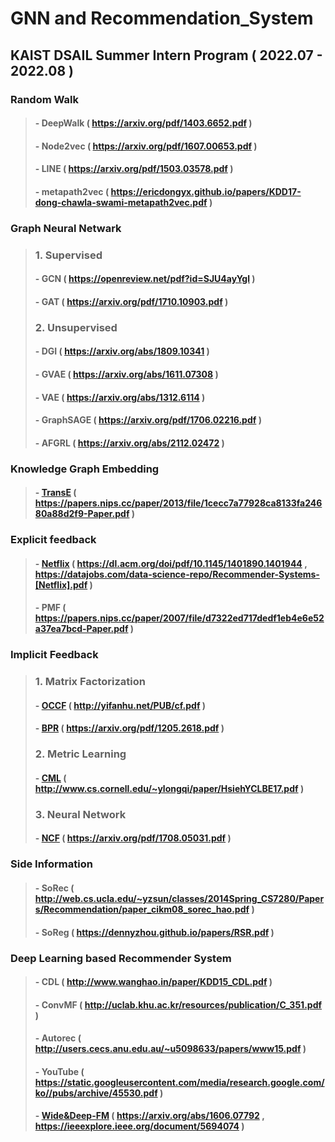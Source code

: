 # GNN and Recommendation_System

## KAIST DSAIL Summer Intern Program ( 2022.07 - 2022.08 )
### Random Walk 
> #### - DeepWalk ( https://arxiv.org/pdf/1403.6652.pdf )
> #### - Node2vec ( https://arxiv.org/pdf/1607.00653.pdf )
> #### - LINE ( https://arxiv.org/pdf/1503.03578.pdf )
> #### - metapath2vec ( https://ericdongyx.github.io/papers/KDD17-dong-chawla-swami-metapath2vec.pdf )


### Graph Neural Netwark
> ### 1. Supervised
> #### - GCN ( https://openreview.net/pdf?id=SJU4ayYgl )
> #### - GAT ( https://arxiv.org/pdf/1710.10903.pdf )
> ### 2. Unsupervised
> #### - DGI ( https://arxiv.org/abs/1809.10341 )
> #### - GVAE ( https://arxiv.org/abs/1611.07308 )
> #### - VAE ( https://arxiv.org/abs/1312.6114 )
> #### - GraphSAGE ( https://arxiv.org/pdf/1706.02216.pdf )
> #### - AFGRL ( https://arxiv.org/abs/2112.02472 )


### Knowledge Graph Embedding
> #### - [TransE](https://github.com/kyuhyeokGithub/GNN_RecSys/tree/main/TransE) ( https://papers.nips.cc/paper/2013/file/1cecc7a77928ca8133fa24680a88d2f9-Paper.pdf )


### Explicit feedback
> #### - [Netflix](https://github.com/kyuhyeokGithub/GNN_RecSys/tree/main/Netflix) ( https://dl.acm.org/doi/pdf/10.1145/1401890.1401944 , https://datajobs.com/data-science-repo/Recommender-Systems-[Netflix].pdf )
> #### - PMF ( https://papers.nips.cc/paper/2007/file/d7322ed717dedf1eb4e6e52a37ea7bcd-Paper.pdf )


### Implicit Feedback
> ### 1. Matrix Factorization
> #### - [OCCF](https://github.com/kyuhyeokGithub/GNN_RecSys/tree/main/OCCF) ( http://yifanhu.net/PUB/cf.pdf )
> #### - [BPR](https://github.com/kyuhyeokGithub/GNN_RecSys/tree/main/BPR) ( https://arxiv.org/pdf/1205.2618.pdf )
> ### 2. Metric Learning
> #### - [CML](https://github.com/kyuhyeokGithub/GNN_RecSys/tree/main/CML) ( http://www.cs.cornell.edu/~ylongqi/paper/HsiehYCLBE17.pdf )
> ### 3. Neural Network
> #### - [NCF](https://github.com/kyuhyeokGithub/GNN_RecSys/tree/main/NCF) ( https://arxiv.org/pdf/1708.05031.pdf )


### Side Information
> #### - SoRec ( http://web.cs.ucla.edu/~yzsun/classes/2014Spring_CS7280/Papers/Recommendation/paper_cikm08_sorec_hao.pdf )
> #### - SoReg ( https://dennyzhou.github.io/papers/RSR.pdf )


### Deep Learning based Recommender System
> #### - CDL ( http://www.wanghao.in/paper/KDD15_CDL.pdf )
> #### - ConvMF ( http://uclab.khu.ac.kr/resources/publication/C_351.pdf )
> #### - Autorec ( http://users.cecs.anu.edu.au/~u5098633/papers/www15.pdf )
> #### - YouTube ( https://static.googleusercontent.com/media/research.google.com/ko//pubs/archive/45530.pdf )
> #### - [Wide&Deep-FM](https://github.com/kyuhyeokGithub/GNN_RecSys/tree/main/FM) ( https://arxiv.org/abs/1606.07792 , https://ieeexplore.ieee.org/document/5694074 )
